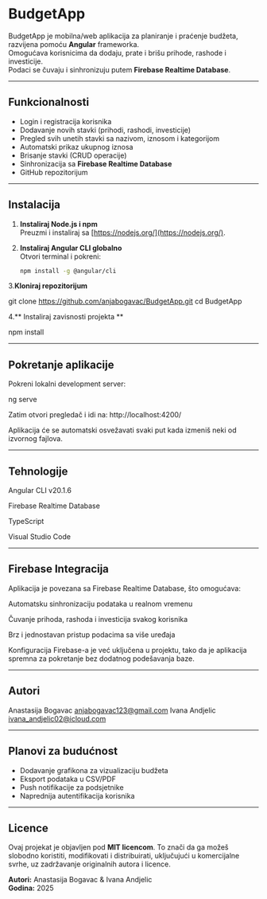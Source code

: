 #  BudgetApp

BudgetApp je mobilna/web aplikacija za planiranje i praćenje budžeta, razvijena pomoću **Angular** frameworka.  
Omogućava korisnicima da dodaju, prate i brišu prihode, rashode i investicije.  
Podaci se čuvaju i sinhronizuju putem **Firebase Realtime Database**.

---

##  Funkcionalnosti

- Login i registracija korisnika  
- Dodavanje novih stavki (prihodi, rashodi, investicije)  
- Pregled svih unetih stavki sa nazivom, iznosom i kategorijom  
- Automatski prikaz ukupnog iznosa  
- Brisanje stavki (CRUD operacije)  
- Sinhronizacija sa **Firebase Realtime Database**  
- GitHub repozitorijum 

---
## Instalacija 

1. **Instaliraj Node.js i npm**  
   Preuzmi i instaliraj sa [https://nodejs.org/](https://nodejs.org/).  

2. **Instaliraj Angular CLI globalno**  
   Otvori terminal i pokreni:
   ```bash
   npm install -g @angular/cli
3.**Kloniraj repozitorijum**

git clone <https://github.com/anjabogavac/BudgetApp.git>
cd BudgetApp

4.** Instaliraj zavisnosti projekta **

npm install

--- 
## Pokretanje aplikacije

Pokreni lokalni development server:

ng serve


Zatim otvori pregledač i idi na: http://localhost:4200/

Aplikacija će se automatski osvežavati svaki put kada izmeniš neki od izvornog fajlova.

---

## Tehnologije

Angular CLI v20.1.6

Firebase Realtime Database

TypeScript

Visual Studio Code

---

## Firebase Integracija

Aplikacija je povezana sa Firebase Realtime Database, što omogućava:

Automatsku sinhronizaciju podataka u realnom vremenu

Čuvanje prihoda, rashoda i investicija svakog korisnika

Brz i jednostavan pristup podacima sa više uređaja

Konfiguracija Firebase-a je već uključena u projektu, tako da je aplikacija spremna za pokretanje bez dodatnog podešavanja baze.

---

##  Autori
Anastasija Bogavac <anjabogavac123@gmail.com>
Ivana Andjelic <ivana_andjelic02@icloud.com>

---

## Planovi za budućnost

- Dodavanje grafikona za vizualizaciju budžeta
- Eksport podataka u CSV/PDF
- Push notifikacije za podsjetnike
- Naprednija autentifikacija korisnika

---

## Licence

Ovaj projekat je objavljen pod **MIT licencom**.
 To znači da ga možeš slobodno koristiti, modifikovati i distribuirati, uključujući u komercijalne svrhe, uz zadržavanje originalnih autora i licence.  

**Autori:** Anastasija Bogavac & Ivana Andjelic  
**Godina:** 2025



